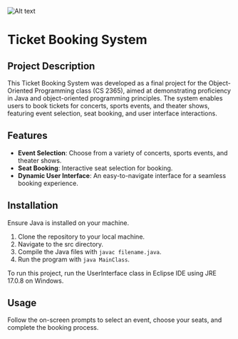 ![Alt text]([URL_to_image](https://github.com/Dhruvbam/Ticket-Booking-System/blob/main/img.jpg))

# Ticket Booking System

## Project Description
This Ticket Booking System was developed as a final project for the Object-Oriented Programming class (CS 2365), aimed at demonstrating proficiency in Java and object-oriented programming principles. The system enables users to book tickets for concerts, sports events, and theater shows, featuring event selection, seat booking, and user interface interactions.

## Features
- **Event Selection**: Choose from a variety of concerts, sports events, and theater shows.
- **Seat Booking**: Interactive seat selection for booking.
- **Dynamic User Interface**: An easy-to-navigate interface for a seamless booking experience.

## Installation
Ensure Java is installed on your machine.
1. Clone the repository to your local machine.
2. Navigate to the src directory.
3. Compile the Java files with `javac filename.java`.
4. Run the program with `java MainClass`.

To run this project, run the UserInterface class in Eclipse IDE using JRE 17.0.8 on Windows. 

## Usage
Follow the on-screen prompts to select an event, choose your seats, and complete the booking process.


